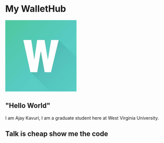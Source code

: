 # My WalletHub   
![](./logo.jpg)

## "Hello World"
I am Ajay Kavuri, I am a graduate student here at West Virginia University.

## Talk is cheap show me the code
